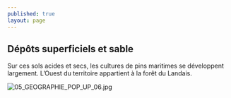 ```yaml
---
published: true
layout: page
---
```



## Dépôts superficiels et sable

Sur ces sols acides et secs, les cultures de pins maritimes se développent largement. L’Ouest du territoire appartient à la forêt du Landais.

![05_GEOGRAPHIE_POP_UP_06.jpg]({{site.baseurl}}/data/images/5/geographie/05_GEOGRAPHIE_POP_UP_06.jpg)